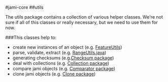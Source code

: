 #jami-core
##utils

The utils package contains a collection of various helper classes. We're not sure if all of this classes or really necessary, but we need to use them for now. 

###This classes help to:
* create new instances of an object (e.g. [FeatureUtils](https://github.com/MICommunity/psi-jami/blob/develop/jami-core/src/main/java/psidev/psi/mi/jami/utils/FeatureUtils.java#L20))
* parse, validate, extract (e.g. [RangeUtils.java](https://github.com/MICommunity/psi-jami/blob/develop/jami-core/src/main/java/psidev/psi/mi/jami/utils/RangeUtils.java))
* generating checksums (e.g.[Checksum package](https://github.com/MICommunity/psi-jami/tree/develop/jami-core/src/main/java/psidev/psi/mi/jami/utils/checksum))
* deal with collections (e.g. [Collection package](https://github.com/MICommunity/psi-jami/tree/develop/jami-core/src/main/java/psidev/psi/mi/jami/utils/collection))
* compare jami objects (e.g. [Comparator package](https://github.com/MICommunity/psi-jami/tree/develop/jami-core/src/main/java/psidev/psi/mi/jami/utils/comparator))
* clone jami objects (e.g. [Clone package](https://github.com/MICommunity/psi-jami/tree/develop/jami-core/src/main/java/psidev/psi/mi/jami/utils/clone))

